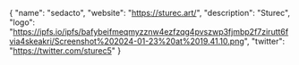{
  "name": "sedacto",
  "website": "https://sturec.art/",
  "description": "Sturec",
  "logo": "https://ipfs.io/ipfs/bafybeifmeqmyzznw4ezfzqg4pvszwp3fjmbp2f7zirutt6fvia4skeakri/Screenshot%202024-01-23%20at%2019.41.10.png",
  "twitter": "https://twitter.com/sturec5"
}
